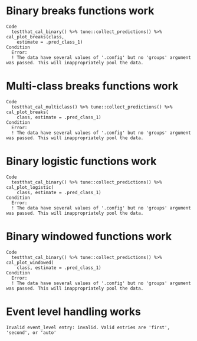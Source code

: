 # Binary breaks functions work

    Code
      testthat_cal_binary() %>% tune::collect_predictions() %>% cal_plot_breaks(class,
        estimate = .pred_class_1)
    Condition
      Error:
      ! The data have several values of '.config' but no 'groups' argument was passed. This will inappropriately pool the data.

# Multi-class breaks functions work

    Code
      testthat_cal_multiclass() %>% tune::collect_predictions() %>% cal_plot_breaks(
        class, estimate = .pred_class_1)
    Condition
      Error:
      ! The data have several values of '.config' but no 'groups' argument was passed. This will inappropriately pool the data.

# Binary logistic functions work

    Code
      testthat_cal_binary() %>% tune::collect_predictions() %>% cal_plot_logistic(
        class, estimate = .pred_class_1)
    Condition
      Error:
      ! The data have several values of '.config' but no 'groups' argument was passed. This will inappropriately pool the data.

# Binary windowed functions work

    Code
      testthat_cal_binary() %>% tune::collect_predictions() %>% cal_plot_windowed(
        class, estimate = .pred_class_1)
    Condition
      Error:
      ! The data have several values of '.config' but no 'groups' argument was passed. This will inappropriately pool the data.

# Event level handling works

    Invalid event_level entry: invalid. Valid entries are 'first', 'second', or 'auto'

